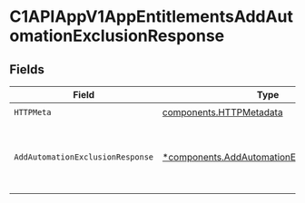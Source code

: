 # C1APIAppV1AppEntitlementsAddAutomationExclusionResponse


## Fields

| Field                                                                                                   | Type                                                                                                    | Required                                                                                                | Description                                                                                             |
| ------------------------------------------------------------------------------------------------------- | ------------------------------------------------------------------------------------------------------- | ------------------------------------------------------------------------------------------------------- | ------------------------------------------------------------------------------------------------------- |
| `HTTPMeta`                                                                                              | [components.HTTPMetadata](../../models/components/httpmetadata.md)                                      | :heavy_check_mark:                                                                                      | N/A                                                                                                     |
| `AddAutomationExclusionResponse`                                                                        | [*components.AddAutomationExclusionResponse](../../models/components/addautomationexclusionresponse.md) | :heavy_minus_sign:                                                                                      | Empty response with a status code indicating success.                                                   |